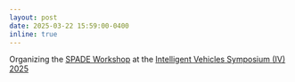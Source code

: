 ```yaml
---
layout: post
date: 2025-03-22 15:59:00-0400
inline: true
---
```

Organizing the <a href="https://berthaproject.eu/spade-workshop-driving-data-future-mobility/">SPADE Workshop</a> at the <a href="https://ieee-iv.org/2025/">Intelligent Vehicles Symposium (IV) 2025</a>
